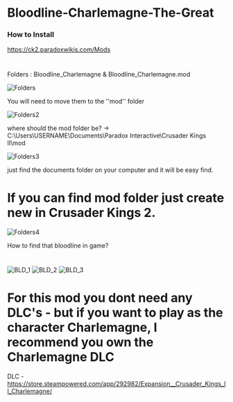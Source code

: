 # Bloodline-Charlemagne-The-Great
### How to Install 
https://ck2.paradoxwikis.com/Mods
#
Folders : Bloodline_Charlemagne & Bloodline_Charlemagne.mod

![Folders](https://user-images.githubusercontent.com/111537152/185587507-4a45862a-9545-4a4a-9258-f44cb94dcd43.png)


You will need to move them to the ''mod'' folder

![Folders2](https://user-images.githubusercontent.com/111537152/185587702-2fa36696-f2d1-4e7b-ac0f-16f403840d64.png)


where should the mod folder be? -> C:\Users\USERNAME\Documents\Paradox Interactive\Crusader Kings II\mod

![Folders3](https://user-images.githubusercontent.com/111537152/185587851-b0a578e2-78f4-4bc4-8e22-c62977b47196.png)


just find the documents folder on your computer and it will be easy find.
# If you can find mod folder just create new in Crusader Kings 2.

![Folders4](https://user-images.githubusercontent.com/111537152/185588254-0d0d6838-bb6f-43da-bb66-6a237650fdce.png)


How to find that bloodline in game?
#
![BLD_1](https://user-images.githubusercontent.com/111537152/185585025-862aa77a-4978-4f6b-a1ca-a45a285df184.png)
![BLD_2](https://user-images.githubusercontent.com/111537152/185585039-9490494b-cc6e-4055-b66e-f1f5884f0496.png)
![BLD_3](https://user-images.githubusercontent.com/111537152/185585052-5f0f831c-b53b-496c-b91c-29564de4fc6c.png)
#
# For this mod you dont need any DLC's - but if you want to play as the character Charlemagne, I recommend you own the Charlemagne DLC
DLC - https://store.steampowered.com/app/292982/Expansion__Crusader_Kings_II_Charlemagne/
